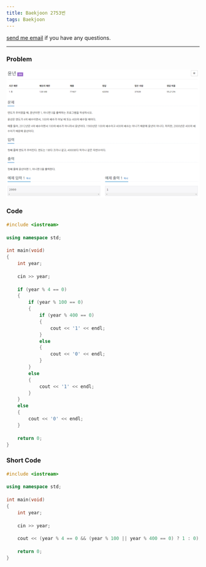 ```yaml
---
title: Baekjoon 2753번
tags: Baekjoon
---
```


[send me email](mailto:jewel7492@gmail.com) if you have any questions.

<!--more-->

---
### Problem     
![그림1](/assets/Baekjoon/2753/1.PNG)  

### Code  
```cpp
#include <iostream>

using namespace std;

int main(void)
{
    int year;

    cin >> year;

    if (year % 4 == 0)
    {
        if (year % 100 == 0)
        {
            if (year % 400 == 0)
            {
                cout << '1' << endl;
            }
            else
            {
                cout << '0' << endl;
            }
        }
        else
        {
            cout << '1' << endl;
        }
    }
    else
    {
        cout << '0' << endl;
    }

    return 0;
}
```

### Short Code
```cpp
#include <iostream>

using namespace std;

int main(void)
{
    int year;

    cin >> year;

    cout << (year % 4 == 0 && (year % 100 || year % 400 == 0) ? 1 : 0);

    return 0;
}
```